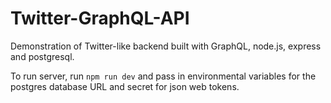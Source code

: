 # Twitter-GraphQL-API

Demonstration of Twitter-like backend built with GraphQL, node.js, express and postgresql.

To run server, run `npm run dev` and pass in environmental variables for the postgres database URL and secret for json web tokens.
